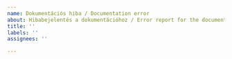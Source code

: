 ```yaml
---
name: Dokumentációs hiba / Documentation error
about: Hibabejelentés a dokumentációhoz / Error report for the documentation
title: ''
labels: ''
assignees: ''

---
```



